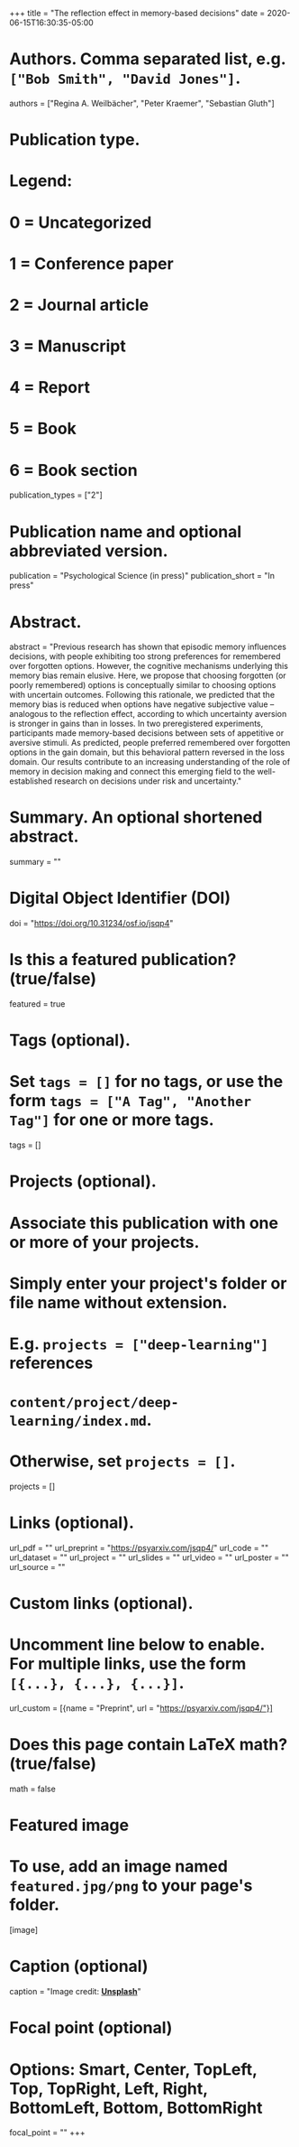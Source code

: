 +++
title = "The reflection effect in memory-based decisions"
date = 2020-06-15T16:30:35-05:00

# Authors. Comma separated list, e.g. `["Bob Smith", "David Jones"]`.
authors = ["Regina A. Weilbächer", "Peter Kraemer", "Sebastian Gluth"]

# Publication type.
# Legend:
# 0 = Uncategorized
# 1 = Conference paper
# 2 = Journal article
# 3 = Manuscript
# 4 = Report
# 5 = Book
# 6 = Book section
publication_types = ["2"]

# Publication name and optional abbreviated version.
publication = "Psychological Science (in press)"
publication_short = "In press"

# Abstract.
abstract = "Previous research has shown that episodic memory influences decisions, with people exhibiting too strong preferences for remembered over forgotten options. However, the cognitive mechanisms underlying this memory bias remain elusive. Here, we propose that choosing forgotten (or poorly remembered) options is conceptually similar to choosing options with uncertain outcomes. Following this rationale, we predicted that the memory bias is reduced when options have negative subjective value – analogous to the reflection effect, according to which uncertainty aversion is stronger in gains than in losses. In two preregistered experiments, participants made memory-based decisions between sets of appetitive or aversive stimuli. As predicted, people preferred remembered over forgotten options in the gain domain, but this behavioral pattern reversed in the loss domain. Our results contribute to an increasing understanding of the role of memory in decision making and connect this emerging field to the well-established research on decisions under risk and uncertainty."

# Summary. An optional shortened abstract.
summary = ""

# Digital Object Identifier (DOI)
doi = "https://doi.org/10.31234/osf.io/jsqp4"

# Is this a featured publication? (true/false)
featured = true

# Tags (optional).
#   Set `tags = []` for no tags, or use the form `tags = ["A Tag", "Another Tag"]` for one or more tags.
tags = []

# Projects (optional).
#   Associate this publication with one or more of your projects.
#   Simply enter your project's folder or file name without extension.
#   E.g. `projects = ["deep-learning"]` references 
#   `content/project/deep-learning/index.md`.
#   Otherwise, set `projects = []`.
projects = []

# Links (optional).
url_pdf = ""
url_preprint = "https://psyarxiv.com/jsqp4/"
url_code = ""
url_dataset = ""
url_project = ""
url_slides = ""
url_video = ""
url_poster = ""
url_source = ""

# Custom links (optional).
#   Uncomment line below to enable. For multiple links, use the form `[{...}, {...}, {...}]`.
url_custom = [{name = "Preprint", url = "https://psyarxiv.com/jsqp4/"}]

# Does this page contain LaTeX math? (true/false)
math = false

# Featured image
# To use, add an image named `featured.jpg/png` to your page's folder. 
[image]
  # Caption (optional)
  caption = "Image credit: [**Unsplash**](https://unsplash.com/photos/pLCdAaMFLTE)"

  # Focal point (optional)
  # Options: Smart, Center, TopLeft, Top, TopRight, Left, Right, BottomLeft, Bottom, BottomRight
  focal_point = ""
+++
